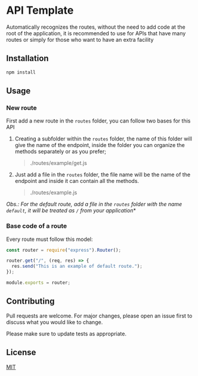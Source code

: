 # API Template

Automatically recognizes the routes, without the need to add code at the root of the application, it is recommended to use for APIs that have many routes or simply for those who want to have an extra facility

## Installation

```bash
npm install
```

## Usage
### New route

First add a new route in the `routes` folder, you can follow two bases for this API

1. Creating a subfolder within the `routes` folder, the name of this folder will give the name of the endpoint, inside the folder you can organize the methods separately or as you prefer;

    > ./routes/example/get.js
 
2. Just add a file in the `routes` folder, the file name will be the name of the endpoint and inside it can contain all the methods.
    > ./routes/example.js

*Obs.: For the default route, add a file in the `routes` folder with the name `default`, it will be treated as `/` from your application**

### Base code of a route
Every route must follow this model:

```js
const router = require("express").Router();

router.get("/", (req, res) => {
  res.send("This is an example of default route.");
});

module.exports = router;

```
## Contributing
Pull requests are welcome. For major changes, please open an issue first to discuss what you would like to change.

Please make sure to update tests as appropriate.

## License
[MIT](https://choosealicense.com/licenses/mit/)
